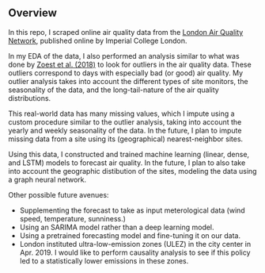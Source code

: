 ## Overview

In this repo, I scraped online air quality data from the [London Air Quality Network](https://www.londonair.org.uk/london/asp/datadownload.asp), published online by Imperial College London.

In my EDA of the data, I also performed an analysis similar to what was done by [Zoest et al. (2018)](https://link.springer.com/article/10.1007/s11270-018-3756-7) to look for outliers in the air quality data. These outliers correspond to days with especially bad (or good) air quality. My outlier analysis takes into account the different types of site monitors, the seasonality of the data, and the long-tail-nature of the air quality distributions.

This real-world data has many missing values, which I impute using a custom procedure similar to the outlier analysis, taking into account the yearly and weekly seasonality of the data. In the future, I plan to impute missing data from a site using its (geographical) nearest-neighbor sites.

Using this data, I constructed and trained machine learning (linear, dense, and LSTM) models to forecast air quality. In the future, I plan to also take into account the geographic distibution of the sites, modeling the data using a graph neural network.

Other possible future avenues:
* Supplementing the forecast to take as input meterological data (wind speed, temperature, sunniness.)
* Using an SARIMA model rather than a deep learning model.
* Using a pretrained forecasting model and fine-tuning it on our data.
* London instituted ultra-low-emission zones (ULEZ) in the city center in Apr. 2019. I would like to perform causality analysis to see if this policy led to a statistically lower emissions in these zones.

